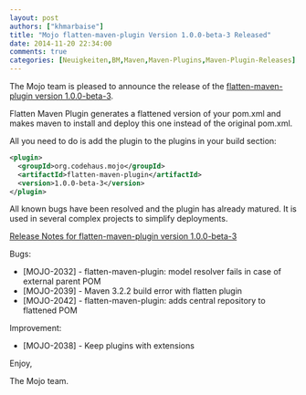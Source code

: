 ```yaml
---
layout: post
authors: ["khmarbaise"]
title: "Mojo flatten-maven-plugin Version 1.0.0-beta-3 Released"
date: 2014-11-20 22:34:00
comments: true
categories: [Neuigkeiten,BM,Maven,Maven-Plugins,Maven-Plugin-Releases]
---
```

The Mojo team is pleased to announce the release of the 
[flatten-maven-plugin version 1.0.0-beta-3](http://mojo.codehaus.org/flatten-maven-plugin/).

Flatten Maven Plugin generates a flattened version of your pom.xml and makes
maven to install and deploy this one instead of the original pom.xml.

All you need to do is add the plugin to the plugins in your build section:

``` xml
<plugin>
  <groupId>org.codehaus.mojo</groupId>
  <artifactId>flatten-maven-plugin</artifactId>
  <version>1.0.0-beta-3</version>
</plugin>
```

All known bugs have been resolved and the plugin has already matured. It is
used in several complex projects to simplify deployments.

<!-- more -->

[Release Notes for flatten-maven-plugin version 1.0.0-beta-3](http://jira.codehaus.org/secure/ReleaseNote.jspa?projectId=11062&version=20426)

Bugs:

 * [MOJO-2032] - flatten-maven-plugin: model resolver fails in case of external parent POM
 * [MOJO-2039] - Maven 3.2.2 build error with flatten plugin
 * [MOJO-2042] - flatten-maven-plugin: adds central repository to flattened POM

Improvement:

 * [MOJO-2038] - Keep plugins with extensions

Enjoy,

The Mojo team. 

